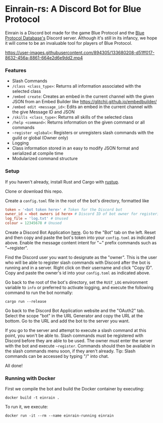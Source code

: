 # Einrain-rs: A Discord Bot for Blue Protocol

Einrain is a Discord bot made for the game Blue Protocol and the [Blue Protocol Database's](https://blue-protocol-db.com/) Discord server. Although it's still in its infancy, we hope it will come to be an invaluable tool for players of Blue Protocol.

https://user-images.githubusercontent.com/894305/133680208-d51ff017-8632-456a-8861-664e2d6e9dd2.mp4

### Features

- Slash Commands
- `/class <class_type>`: Returns all information associated with the selected class
- `/embed create`: Creates an embed in the current channel with the given JSON from an Embed Builder like https://glitchii.github.io/embedbuilder/
- `/embed edit <message_id>`: Edits an embed in the current channel with the give Message ID and JSON
- `/skills <class_type>`: Returns all skills of the selected class
- `/help <command>`: Returns information on the given command or all commands
- `~register <global>`: Registers or unregisters slash commands with the guild or global (Owner only)
- Logging
- Class information stored in an easy to modify JSON format and serialized at compile time
- Modularized command structure

### Setup

If you haven't already, install Rust and Cargo with [rustup](https://rustup.rs).

Clone or download this repo.

Create a `config.toml` file in the root of the bot's directory, formatted like
```toml
token = '<bot token here>' # Token for the Discord bot
owner_id = <bot owners id here> # Discord ID of bot owner for registering and unregistering slash commands
log_file = 'log.txt' # Unused
colour = 12345678 # Unused
```

Create a Discord Bot Application [here](https://discord.com/developers/applications). Go to the "Bot" tab on the left. Reset and then copy and paste the bot's token into your `config.toml` as indicated above. Enable the message content intent for "~" prefix commands such as "~register".

Find the Discord user you want to designate as the "owner". This is the user who will be able to register slash commands with Discord after the bot is running and in a server. Right click on their username and click "Copy ID". Copy and paste the owner's id into your `config.toml` as indicated above.

Go back to the root of the bot's directory, set the `RUST_LOG` environment variable to `info` or preferred to activate logging, and execute the following command to run the bot normally:
```
cargo run --release
```

Go back to the Discord Bot Application website and the "OAuth2" tab. Select the scope "bot" in the URL Generator and copy the URL at the bottom. Go to the URL and add the bot to the server you want.

If you go to the server and attempt to execute a slash command at this point, you won't be able to. Slash commands must be registered with Discord before they are able to be used. The owner must enter the server with the bot and execute `~register`. Commands should then be available in the slash commands menu soon, if they aren't already. Tip: Slash commands can be accessed by typing "/" into chat.

All done!

### Running with Docker

First we compile the bot and build the Docker container by executing:
```
docker build -t einrain .
```

To run it, we execute:
```
docker run -it --rm --name einrain-running einrain
```
